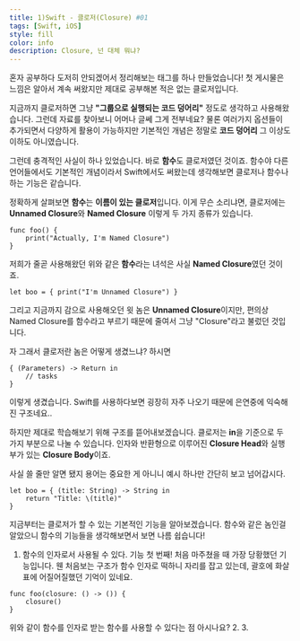 ```yaml
---
title: 1)Swift - 클로저(Closure) #01
tags: [Swift, iOS]
style: fill
color: info
description: Closure, 넌 대체 뭐냐?
---
```


혼자 공부하다 도저히 안되겠어서 정리해보는 태그를 하나 만들었습니다!
첫 게시물은 느낌은 알아서 계속 써왔지만 제대로 공부해본 적은 없는 클로저입니다.

지금까지 클로저하면 그냥 **"그룹으로 실행되는 코드 덩어리"** 정도로 생각하고 사용해왔습니다.
그런데 자료를 찾아보니 어머나 글쎄 그게 전부네요?
물론 여러가지 옵션들이 추가되면서 다양하게 활용이 가능하지만 기본적인 개념은 정말로 **코드 덩어리** 그 이상도 이하도 아니였습니다.

그런데 충격적인 사실이 하나 있었습니다.
바로 **함수**도 클로저였던 것이죠.
함수야 다른 언어들에서도 기본적인 개념이라서 Swift에서도 써왔는데 생각해보면 클로저나 함수나 하는 기능은 같습니다.

정확하게 살펴보면 **함수**는 **이름이 있는 클로저**입니다.
이게 무슨 소리냐면, 클로저에는 **Unnamed Closure**와 **Named Closure** 이렇게 두 가지 종류가 있습니다.

~~~
func foo() {
    print("Actually, I'm Named Closure")
}
~~~
저희가 줄곧 사용해왔던 위와 같은 **함수**라는 녀석은 사실 **Named Closure**였던 것이죠. 

~~~
let boo = { print("I'm Unnamed Closure") }
~~~
그리고 지금까지 감으로 사용해오던 윗 놈은 **Unnamed Closure**이지만, 편의상 Named Closure를 함수라고 부르기 때문에 줄여서 그냥 "Closure"라고 불렀던 것입니다.

자 그래서 클로저란 놈은 어떻게 생겼느냐? 하시면
~~~
{ (Parameters) -> Return in
    // tasks
}
~~~
이렇게 생겼습니다. Swift를 사용하다보면 굉장히 자주 나오기 때문에 은연중에 익숙해진 구조네요..

하지만 제대로 학습해보기 위해 구조를 뜯어내보겠습니다. 클로저는 **in**을 기준으로 두 가지 부분으로 나눌 수 있습니다.
인자와 반환형으로 이루어진 **Closure Head**와 실행부가 있는 **Closure Body**이죠.

사실 쓸 줄만 알면 됐지 용어는 중요한 게 아니니 예시 하나만 간단히 보고 넘어갑시다.
~~~
let boo = { (title: String) -> String in 
    return "Title: \(title)"
}
~~~

지금부터는 클로저가 할 수 있는 기본적인 기능을 알아보겠습니다. 함수와 같은 놈인걸 알았으니 함수의 기능들을 생각해보면서 보면 나름 쉽습니다!

1. 함수의 인자로서 사용될 수 있다.
기능 첫 번째! 처음 마주쳤을 때 가장 당황했던 기능입니다. 웬 처음보는 구조가 함수 인자로 떡하니 자리를 잡고 있는데, 괄호에 화살표에 어질어질했던 기억이 있네요.
~~~
func foo(closure: () -> ()) {
    closure()
}
~~~
위와 같이 함수를 인자로 받는 함수를 사용할 수 있다는 점 아시나요?
2. 
3. 